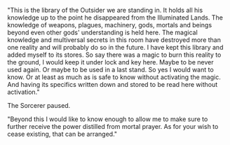 "This is the library of the Outsider we are standing in. It holds all his knowledge up to the point he disappeared from the Illuminated Lands. The knowledge of weapons, plagues, machinery, gods, mortals and beings beyond even other gods' understanding is held here. The magical knowledge and multiversal secrets in this room have destroyed more than one reality and will probably do so in the future. I have kept this library and added myself to its stores. So say there was a magic to burn this reality to the ground, I would keep it under lock and key here. Maybe to be never used again. Or maybe to be used in a last stand. So yes I would want to know. Or at least as much as is safe to know without activating the magic. And having its specifics written down and stored to be read here without activation."

The Sorcerer paused.

"Beyond this I would like to know enough to allow me to make sure to further receive the power distilled from mortal prayer. As for your wish to cease existing, that can be arranged."